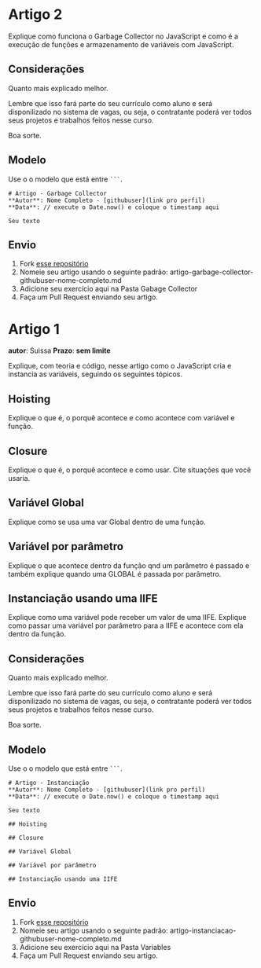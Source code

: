# Artigo 2

Explique como funciona o Garbage Collector no JavaScript e como é a execução de funções e armazenamento de variáveis com JavaScript.

## Considerações

Quanto mais explicado melhor.

Lembre que isso fará parte do seu currículo como aluno e será disponilizado no sistema de vagas, ou seja, o contratante poderá ver todos seus projetos e trabalhos feitos nesse curso.

Boa sorte.


## Modelo

Use o o modelo que está entre ` ``` `.

```
# Artigo - Garbage Collector
**Autor**: Nome Completo - [githubuser](link pro perfil)
**Data**: // execute o Date.now() e coloque o timestamp aqui

Seu texto

```

## Envio

1. Fork [esse repositório](https://github.com/Webschool-io/be-mean-instagram-artigos/) 
2. Nomeie seu artigo usando o seguinte padrão: artigo-garbage-collector-githubuser-nome-completo.md
3. Adicione seu exercício aqui na Pasta Gabage Collector
4. Faça um Pull Request enviando seu artigo.


# Artigo 1
**autor**: Suissa
**Prazo**: **sem limite**

Explique, com teoria e código, nesse artigo como o JavaScript cria e instancia as variáveis, seguindo os seguintes tópicos.

## Hoisting

Explique o que é, o porquê acontece e como acontece com variável e função.

## Closure

Explique o que é, o porquê acontece e como usar. 
Cite situações que você usaria.

## Variável Global

Explique como se usa uma var Global dentro de uma função.

## Variável por parâmetro

Explique o que acontece dentro da função qnd um parâmetro é passado e também explique quando uma GLOBAL é passada por parâmetro.


## Instanciação usando uma IIFE

Explique como uma variável pode receber um valor de uma IIFE.
Explique como passar uma variável por parâmetro para a IIFE e acontece com ela dentro da função.

## Considerações

Quanto mais explicado melhor.

Lembre que isso fará parte do seu currículo como aluno e será disponilizado no sistema de vagas, ou seja, o contratante poderá ver todos seus projetos e trabalhos feitos nesse curso.

Boa sorte.

## Modelo

Use o o modelo que está entre ` ``` `.

```
# Artigo - Instanciação
**Autor**: Nome Completo - [githubuser](link pro perfil)
**Data**: // execute o Date.now() e coloque o timestamp aqui

Seu texto

## Hoisting

## Closure

## Variável Global

## Variável por parâmetro

## Instanciação usando uma IIFE

```

## Envio

1. Fork [esse repositório](https://github.com/Webschool-io/be-mean-instagram-artigos/) 
2. Nomeie seu artigo usando o seguinte padrão: artigo-instanciacao-githubuser-nome-completo.md
3. Adicione seu exercício aqui na Pasta Variables
4. Faça um Pull Request enviando seu artigo.



